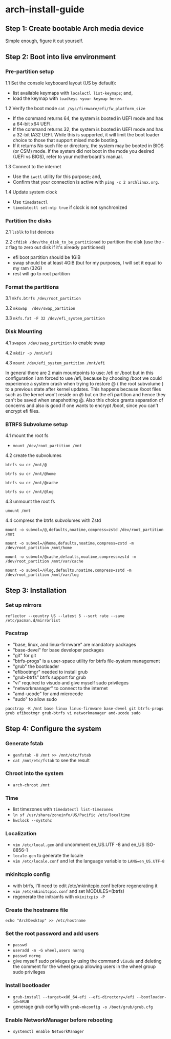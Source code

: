 # arch-install-guide

## Step 1: Create bootable Arch media device
Simple enough, figure it out yourself.

## Step 2: Boot into live environment

### Pre-partition setup
1.1 Set the console keybooard layout (US by default):
- list available keymaps with `localectl list-keymaps`; and,
- load the keymap with `loadkeys <your keymap here>`.
  
1.2 Verify the boot mode
  `cat /sys/firmware/efi/fw_platform_size`
  - If the command returns 64, the system is booted in UEFI mode and has a 64-bit x64 UEFI.
  - If the command returns 32, the system is booted in UEFI mode and has a 32-bit IA32 UEFI. While this is supported, it will limit the boot loader choice to those that support mixed mode booting.
  - If it returns No such file or directory, the system may be booted in BIOS (or CSM) mode.
If the system did not boot in the mode you desired (UEFI vs BIOS), refer to your motherboard's manual.

1.3 Connect to the internet
- Use the `iwctl` utility for this purpose; and,
- Confirm that your connection is active with `ping -c 2 archlinux.org`.

1.4 Update system clock
- Use `timedatectl`
- `timedatectl set-ntp true` if clock is not synchronized

### Partition the disks

2.1 `lsblk` to list devices

2.2 `cfdisk /dev/the_disk_to_be_partitioned` to partition the disk (use the -z flag to zero out disk if it's already partitioned)
- efi boot partition should be 1GiB
- swap should be at least 4GiB (but for my purposes, I will set it equal to my ram (32G)
- rest will go to root partition

### Format the partitions

3.1 `mkfs.btrfs /dev/root_partition`

3.2 `mkswap  /dev/swap_partition`

3.3 `mkfs.fat -F 32 /dev/efi_system_partition`

### Disk Mounting

4.1 `swapon /dev/swap_partition` to enable swap

4.2 `mkdir -p /mnt/efi`

4.3 `mount /dev/efi_system_partition /mnt/efi`

In general there are 2 main mountpoints to use: /efi or /boot but in this configuration i am forced to use /efi, because by choosing /boot we could experience a system crash when trying to restore @ ( the root subvolume ) to a previous state after kernel updates. This happens because /boot files such as the kernel won't reside on @ but on the efi partition and hence they can't be saved when snapshotting @. Also this choice grants separation of concerns and also is good if one wants to encrypt /boot, since you can't encrypt efi files. 

### BTRFS Subvolume setup

4.1 mount the root fs

- `mount /dev/root_partition /mnt`
  
4.2 create the subvolumes

`btrfs su cr /mnt/@`

`btrfs su cr /mnt/@home`

`btrfs su cr /mnt/@cache`

`btrfs su cr /mnt/@log`


4.3 unmount the root fs

`umount /mnt`

4.4 compress the btrfs subvolumes with Zstd

`mount -o subvol=/@,defaults,noatime,compress=zstd /dev/root_partition /mnt`

`mount -o subvol=/@home,defaults,noatime,compress=zstd -m /dev/root_partition /mnt/home`

`mount -o subvol=/@cache,defaults,noatime,compress=zstd -m /dev/root_partition /mnt/var/cache`

`mount -o subvol=/@log,defaults,noatime,compress=zstd -m /dev/root_partition /mnt/var/log`

## Step 3: Installation

### Set up mirrors

`reflector --country US --latest 5 --sort rate --save /etc/pacman.d/mirrorlist`

### Pacstrap

- "base, linux, and linux-firmware" are mandatory packages
- "base-devel" for base developer packages
- "git" for git
- "btrfs-progs" is a user-space utility for btrfs file-system management
- "grub" the bootloader
- "efibootmgr" needed to install grub
- "grub-btrfs" btrfs support for grub
- "vi" required to visudo and give myself sudo privileges 
- "networkmanager" to connect to the internet
- "amd-ucode" for amd microcode
- "sudo" to allow sudo

`pacstrap -K /mnt base linux linux-firmware base-devel git btrfs-progs grub efibootmgr grub-btrfs vi networkmanager amd-ucode sudo`

## Step 4: Configure the system

### Generate fstab

- `genfstab -U /mnt >> /mnt/etc/fstab`
- `cat /mnt/etc/fstab` to see the result

### Chroot into the system

- `arch-chroot /mnt`

### Time

- list timezones with `timedatectl list-timezones`
- `ln sf /usr/share/zoneinfo/US/Pacific /etc/localtime`
- `hwclock --systohc`

### Localization

- `vim /etc/local.gen` and uncomment en_US.UTF -8 and en_US ISO-8856-1
- `locale-gen` to generate the locale
- `vim /etc/locale.conf` and let the language variable to `LANG=en_US.UTF-8`

### mkinitcpio config

- with btrfs, I'll need to edit /etc/mkinitcpio.conf before regenerating it
- `vim /etc/mkinitcpio.conf` and set MODULES=(btrfs)
- regenerate the initramfs with `mkinitcpio -P`

### Create the hostname file

`echo "ArchDesktop" >> /etc/hostname`

### Set the root password and add users

- `passwd`
- `useradd -m -G wheel,users norng`
- `passwd norng`
- give myself sudo privleges by using the command `visudo` and deleting the comment for the wheel group allowing users in the wheel group sudo privileges




### Install bootloader

- `grub-install --target=x86_64-efi --efi-directory=/efi --bootloader-id=GRUB`
- generage grub config with `grub-mkconfig -o /boot/grub/grub.cfg`

### Enable NetworkManager before rebooting

- `systemctl enable NetworkManager`










